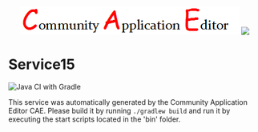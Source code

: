 <p align="center">
  <img src="https://github.com/PhilCAEOrg2/microservice-270/blob/master/img/logo.png" />
  <img src="https://raw.githubusercontent.com/rwth-acis/las2peer/master/img/logo/bitmap/las2peer-logo-128x128.png" />
</p>

Service15
===================
![Java CI with Gradle](https://github.com/PhilCAEOrg2/microservice-270/workflows/Java%20CI%20with%20Gradle/badge.svg?branch=master)

This service was automatically generated by the Community Application Editor CAE. Please build it by running `./gradlew build` and run it by executing the start scripts located in the 'bin' folder.
